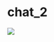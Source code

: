 # chat_2
![](https://images.velog.io/images/bellpro/post/1595b799-3226-4727-90bb-c370a05b92fe/%E1%84%89%E1%85%B3%E1%84%8F%E1%85%B3%E1%84%85%E1%85%B5%E1%86%AB%E1%84%89%E1%85%A3%E1%86%BA%202022-01-06%20%E1%84%8B%E1%85%A9%E1%84%92%E1%85%AE%208.45.54.png)
